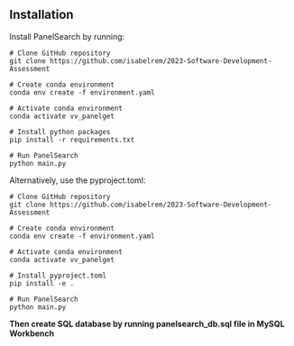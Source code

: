 Installation
------------

Install PanelSearch by running:

    # Clone GitHub repository
    git clone https://github.com/isabelrem/2023-Software-Development-Assessment
    
    # Create conda environment
    conda env create -f environment.yaml

    # Activate conda environment
    conda activate vv_panelget

    # Install python packages
    pip install -r requirements.txt

    # Run PanelSearch
    python main.py

Alternatively, use the pyproject.toml:
    
    # Clone GitHub repository
    git clone https://github.com/isabelrem/2023-Software-Development-Assessment
    
    # Create conda environment
    conda env create -f environment.yaml

    # Activate conda environment
    conda activate vv_panelget

    # Install pyproject.toml
    pip install -e .

    # Run PanelSearch
    python main.py
    
**Then create SQL database by running panelsearch_db.sql file in MySQL Workbench**
